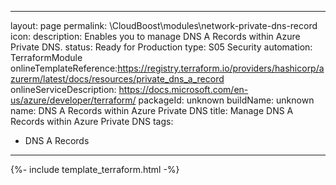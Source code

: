 
---
layout: page
permalink: \CloudBoost\modules\network-private-dns-record
icon: 
description: Enables you to manage DNS A Records within Azure Private DNS.
status: Ready for Production
type: S05 Security
automation: TerraformModule
onlineTemplateReference:https://registry.terraform.io/providers/hashicorp/azurerm/latest/docs/resources/private_dns_a_record
onlineServiceDescription: https://docs.microsoft.com/en-us/azure/developer/terraform/
packageId: unknown
buildName: unknown
name: DNS A Records within Azure Private DNS 
title: Manage DNS A Records within Azure Private DNS
tags: 
- DNS A Records
---
{%- include template_terraform.html -%}


